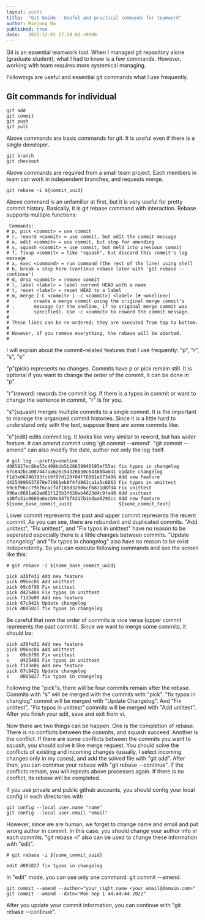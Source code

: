 ```yaml
---
layout: posts
title:  "Git Guide - Useful and practical commands for teamwork"
author: Minjong Ha
published: true
date:   2022-12-01 17:29:02 +0900
---
```


Git is an essential teamwork tool.
When I managed git repository alone (graduate student), what I had to know is a few commands.
However, working with team requires more systemical managing.

Followings are useful and essential git commands what I use frequently.

## Git commands for individual

```
git add 
git commit 
git push
git pull
```

Above commands are basic commands for git.
It is useful even if there is a single developer.

```
git branch
git checkout
```

Above commands are required from a small team project.
Each members in team can work in independent branches, and requests merge.


```
git rebase -i ${commit_uuid}
```

Above command is an unfamiliar at first, but it is very useful for pretty commit history.
Basically, it is git rebase command with interaction.
Rebase supports multiple functions: 

```
 Commands:
# p, pick <commit> = use commit
# r, reword <commit> = use commit, but edit the commit message
# e, edit <commit> = use commit, but stop for amending
# s, squash <commit> = use commit, but meld into previous commit
# f, fixup <commit> = like "squash", but discard this commit's log message
# x, exec <command> = run command (the rest of the line) using shell
# b, break = stop here (continue rebase later with 'git rebase --continue')
# d, drop <commit> = remove commit
# l, label <label> = label current HEAD with a name
# t, reset <label> = reset HEAD to a label
# m, merge [-C <commit> | -c <commit>] <label> [# <oneline>]
# .       create a merge commit using the original merge commit's
# .       message (or the oneline, if no original merge commit was
# .       specified). Use -c <commit> to reword the commit message.
#
# These lines can be re-ordered; they are executed from top to bottom.
#
# However, if you remove everything, the rebase will be aborted.
#
```

I will explain about the commit-related features that I use frequently: "p", "r", "s", "e"

"p"(pick) represents no changes. 
Commits have p or pick remain still.
It is optional if you want to change the order of the commit, it can be done in "p".

"r"(reword) rewords the commit log.
If there is a typos in commit or want to change the sentence in commit, "r" is for you.

"s"(squash) merges multiple commits to a single commit.
It is the important to manage the organized commit histories.
Since it is a little hard to understand only with the text, suppose there are some commits like:

"e"(edit) edits commit log.
It looks like very similar to reword, but has wider feature.
It can amend commit using 'git commit --amend'.
"git commit --amend" can also modify the date, author not only the log itself.


```
# git log --pretty=oneline
d085827ec8be53c408bbb5b28638040195ef55ac fix typos in changelog
67c842bca087447aa626c54326030c64386ba641 Update changelog
f1d3e06746393fcb9f07d120f04f76801e673486 Add new feature
d4254896637878e71901eb8f4fd061ca1a5c6063 Fix typos in unittest
69c6f96cc79bf6cacfaf189d32806cf6871d8fd4 Fix unittest
096ec8681a62ed81f125b3f620ab4623d4c9fa48 Add unittest
a30fe31c0609a6ecb9c08f9f4317b1edaa029dcc Add new feature
${some_base_commit_uuid}                 ${some_commit_text}
```

Lower commit represents the past and upper commit represents the recent commit.
As you can see, there are rebundant and duplicated commits.
"Add unittest", "Fix unittest", and "Fix typos in unittest" have no reason to be seperated especially there is a little changes between commits.
"Update changelog" and "fix typos in changelog" also have no reason to be exist independently.
So you can execute following commands and see the screen like this:

```
# git rebase -i ${some_base_commit_uuid}

pick a30fe31 Add new feature
pick 096ec86 Add unittest
pick 69c6f96 Fix unittest
pick d425489 Fix typos in unittest
pick f1d3e06 Add new feature
pick 67c842b Update changelog
pick d085827 fix typos in changelog
```

Be careful that now the order of commits is vice versa (upper commit represents the past commit).
Since we want to merge some commits, it should be:

```
pick a30fe31 Add new feature
pick 096ec86 Add unittest
s    69c6f96 Fix unittest
s    d425489 Fix typos in unittest
pick f1d3e06 Add new feature
pick 67c842b Update changelog
s    d085827 fix typos in changelog
```

Following the "pick"s, there will be four commits remain after the rebase.
Commits with "s" will be merged with the commits with "pick".
"fix typos in changlog" commit will be merged with "Update Changelog".
And "Fix unittest", "Fix typos in unittest" commits will be merged with "Add unittest".
After you finish your edit, save and exit from vi.

Now there are two things can be happen.
One is the completion of rebase.
There is no conflicts between the commits, and squash succeed.
Another is the conflict.
If there are some conflicts between the commits you want to squash, you should solve it like merge request.
You should solve the conflicts of existing and incoming changes (usually, I select incoming changes only in my cases), and add the solved file with "git add".
After then, you can continue your rebase with "git rebase --continue".
If the conflicts remain, you will repeats above processes again.
If there is no conflict, its rebase will be completed.


If you use private and public github accounts, you should config your local config in each directories with

```
git config --local user.name "name"
git config --local user.email "email"
```

However, since we are human, we forget to change name and email and put wrong author in commit.
In this case, you should change your author info in each commits.
"git rebase -i" also can be used to change these information with "edit".

```
# git rebase -i ${some_commit_uuid}

edit d085827 fix typos in changelog
```

In "edit" mode, you can use only one command: git commit --amend.

```
git commit --amend --author="your_right_name <your_email@domain.com>"
git commit --amend --date="Mon Sep 1 44:44:44 2022"
```

After you update your commit information, you can continue with "git rebase --continue".

